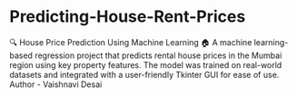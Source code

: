 # Predicting-House-Rent-Prices
🔍 House Price Prediction Using Machine Learning 🏠 A machine learning-based regression project that predicts rental house prices in the Mumbai region using key property features. The model was trained on real-world datasets and integrated with a user-friendly Tkinter GUI for ease of use.
<br>
Author - Vaishnavi Desai
